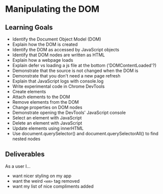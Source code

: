 # Manipulating the DOM

## Learning Goals
* Identify the Document Object Model (DOM)
* Explain how the DOM is created
* Identify the DOM as accessed by JavaScript objects
* Identify that DOM nodes are written as HTML
* Explain how a webpage loads
* Explain defer vs loading a js file at the bottom ('DOMContentLoaded'?)
* Demonstrate that the source is not changed when the DOM is
* Demonstrate that you don't need a new page refresh
* Explain that JavaScript logs with console.log
* Write experimental code in Chrome DevTools
* Create elements
* Attach elements to the DOM
* Remove elements from the DOM
* Change properties on DOM nodes
* Demonstrate opening the DevTools' JavaScript console
* Select an element with JavaScript
* Delete an element with JavaScript
* Update elements using innerHTML
* Use document.querySelector() and document.querySelectorAll() to find nested nodes

## Deliverables
As a user I...
* want nicer styling on my app
* want the weird `<em>` tag removed
* want my list of nice compliments added

